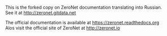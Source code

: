 This is the forked copy on ZeroNet documentation translating into Russian.
See it at http://zeronet.gitdata.net

The official documentation is available at https://zeronet.readthedocs.org
Alos visit the official site of ZeroNet at http://zeronet.io 

